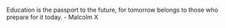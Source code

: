 Education is the passport to the future, for tomorrow belongs to those who prepare for it today. - Malcolm X
